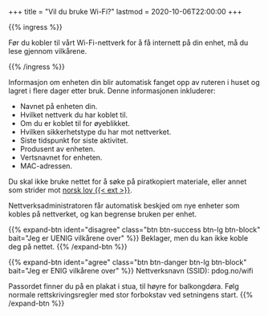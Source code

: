 +++
title = "Vil du bruke Wi-Fi?"
lastmod = 2020-10-06T22:00:00
+++

{{% ingress %}}

Før du kobler til vårt Wi-Fi-nettverk for å få internett på din enhet, må du lese gjennom vilkårene.

{{% /ingress %}}

Informasjon om enheten din blir automatisk fanget opp av ruteren i huset og lagret i flere dager
etter bruk. Denne informasjonen inkluderer:

- Navnet på enheten din.
- Hvilket nettverk du har koblet til.
- Om du er koblet til for øyeblikket.
- Hvilken sikkerhetstype du har mot nettverket.
- Siste tidspunkt for siste aktivitet.
- Produsent av enheten.
- Vertsnavnet for enheten.
- MAC-adressen.

Du skal ikke bruke nettet for å søke på piratkopiert materiale,
eller annet som strider mot [norsk lov {{< ext >}}](https://lovdata.no).

Nettverksadministratoren får automatisk beskjed om nye enheter som kobles på nettverket, og kan
begrense bruken per enhet.

{{% expand-btn 
	ident="disagree"
	class="btn btn-success btn-lg btn-block"
	bait="Jeg er UENIG vilkårene over"
%}}
Beklager, men du kan ikke koble deg på nettet.
{{% /expand-btn %}}

{{% expand-btn 
	ident="agree"
	class="btn btn-danger btn-lg btn-block"
	bait="Jeg er ENIG vilkårene over"
%}}
Nettverksnavn (SSID): pdog.no/wifi

Passordet finner du på en plakat i stua, til høyre for balkongdøra. Følg normale rettskrivingsregler med stor forbokstav ved setningens start.
{{% /expand-btn %}}
